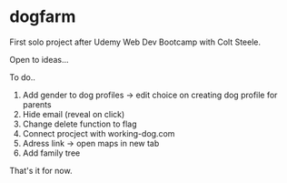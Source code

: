# dogfarm

First solo project after Udemy Web Dev Bootcamp with Colt Steele.

Open to ideas...

To do..
  1. Add gender to dog profiles -> edit choice on creating dog profile for parents
  2. Hide email (reveal on click)
  3. Change delete function to flag 
  4. Connect procject with working-dog.com
  5. Adress link -> open maps in new tab
  6. Add family tree
  
That's it for now.
